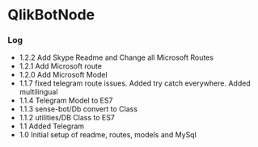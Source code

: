 # QlikBotNode

### Log

- 1.2.2 Add Skype Readme and Change all Microsoft Routes
- 1.2.1 Add Microsoft route
- 1.2.0 Add Microsoft Model
- 1.1.7 fixed telegram route issues. Added try catch everywhere. Added multilingual
- 1.1.4 Telegram Model to ES7
- 1.1.3 sense-bot/Db convert to Class 
- 1.1.2 utilities/DB Class to ES7
- 1.1 Added Telegram
- 1.0 Initial setup of readme, routes, models and MySql